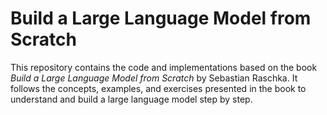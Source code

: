 
# Build a Large Language Model from Scratch

This repository contains the code and implementations based on the book *Build a Large Language Model from Scratch* by Sebastian Raschka. It follows the concepts, examples, and exercises presented in the book to understand and build a large language model step by step.
